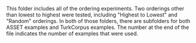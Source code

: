This folder includes all of the ordering experiments. Two orderings other than lowest to highest were tested, including "Highest to Lowest" and "Random" orderings. In both of those folders, there are subfolders for both ASSET examples and TurkCorpus examples. The number at the end of the file indicates the number of examples that were used.